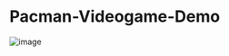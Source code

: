 # Pacman-Videogame-Demo
![image](https://github.com/GonzaloPA23/Pacman-Videogame-Demo/assets/116847758/ad8cfeed-ba9b-4647-aebb-a088bdeca68e)
